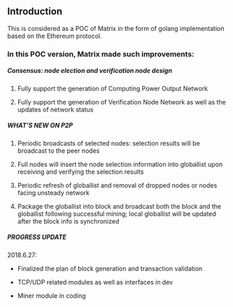 ## Introduction

This is considered as a POC of Matrix in the form of golang implementation based on the Ethereum protocol.

### In this POC version, Matrix made such improvements:

##### Consensus: node election and verification node design

1. Fully support the generation of Computing Power Output Network 

2. Fully support the generation of Verification Node Network as well as the updates of network status

##### WHAT'S NEW ON P2P

1. Periodic broadcasts of selected nodes: selection results will be broadcast to the peer nodes

2. Full nodes will insert the node selection information into globallist upon receiving and verifying the selection results

3. Periodic refresh of globallist and removal of dropped nodes or nodes facing unsteady network

4. Package the globallist into block and broadcast both the block and the globallist following successful mining; local globallist will be updated after the block info is synchronized 


##### PROGRESS UPDATE

2018.6.27:

- Finalized the plan of block generation and transaction validation

- TCP/UDP related modules as well as interfaces in dev

- Miner module in coding 
